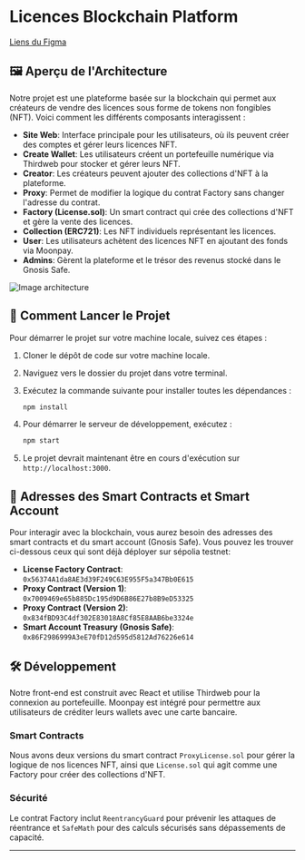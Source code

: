 # Licences Blockchain Platform

[Liens du Figma](https://www.figma.com/file/7gQniYBbUTHSFX85mzBD52/Untitled?type=design&node-id=0%3A1&mode=design&t=Vw59N7LdBS0eKMd9-1)

## 🖼️ Aperçu de l'Architecture

Notre projet est une plateforme basée sur la blockchain qui permet aux créateurs de vendre des licences sous forme de tokens non fongibles (NFT). Voici comment les différents composants interagissent :

- **Site Web**: Interface principale pour les utilisateurs, où ils peuvent créer des comptes et gérer leurs licences NFT.
- **Create Wallet**: Les utilisateurs créent un portefeuille numérique via Thirdweb pour stocker et gérer leurs NFT.
- **Creator**: Les créateurs peuvent ajouter des collections d'NFT à la plateforme.
- **Proxy**: Permet de modifier la logique du contrat Factory sans changer l'adresse du contrat.
- **Factory (License.sol)**: Un smart contract qui crée des collections d'NFT et gère la vente des licences.
- **Collection (ERC721)**: Les NFT individuels représentant les licences.
- **User**: Les utilisateurs achètent des licences NFT en ajoutant des fonds via Moonpay.
- **Admins**: Gèrent la plateforme et le trésor des revenus stocké dans le Gnosis Safe.

![Image architecture](https://cdn.discordapp.com/attachments/1232994091399118849/1233384335948775424/image.png?ex=662ce62c&is=662b94ac&hm=ae89cc5002b7c65cd79088a4f60caee32d2998c6dd41f190e147a41bbe8fd089&)

## 🚀 Comment Lancer le Projet

Pour démarrer le projet sur votre machine locale, suivez ces étapes :

1. Cloner le dépôt de code sur votre machine locale.
2. Naviguez vers le dossier du projet dans votre terminal.
3. Exécutez la commande suivante pour installer toutes les dépendances :

   ```sh
   npm install
   ```

4. Pour démarrer le serveur de développement, exécutez :

   ```sh
   npm start
   ```

5. Le projet devrait maintenant être en cours d'exécution sur `http://localhost:3000`.

## 📜 Adresses des Smart Contracts et Smart Account

Pour interagir avec la blockchain, vous aurez besoin des adresses des smart contracts et du smart account (Gnosis Safe). Vous pouvez les trouver ci-dessous ceux qui sont déjà déployer sur sépolia testnet:

- **License Factory Contract**: `0x56374A1da8AE3d39F249C63E955F5a347Bb0E615`
- **Proxy Contract (Version 1)**: `0x7009469e65b885Dc195d9D6B86E27b8B9eD53325`
- **Proxy Contract (Version 2)**: `0x834fBD93C4df302E83018A8Cf85E8AAB6be3324e`
- **Smart Account Treasury (Gnosis Safe)**: `0x86F2986999A3eE70fD12d595d5812Ad76226e614`

## 🛠️ Développement

Notre front-end est construit avec React et utilise Thirdweb pour la connexion au portefeuille. Moonpay est intégré pour permettre aux utilisateurs de créditer leurs wallets avec une carte bancaire.

### Smart Contracts

Nous avons deux versions du smart contract `ProxyLicense.sol` pour gérer la logique de nos licences NFT, ainsi que `License.sol` qui agit comme une Factory pour créer des collections d'NFT.

### Sécurité

Le contrat Factory inclut `ReentrancyGuard` pour prévenir les attaques de réentrance et `SafeMath` pour des calculs sécurisés sans dépassements de capacité.

---
